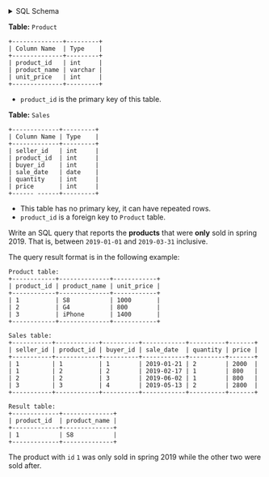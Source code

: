 <details>
<summary> SQL Schema</summary>

```sql
DROP TABLE IF EXISTS Product;

CREATE TABLE IF NOT EXISTS
  Product (product_id int, product_name varchar(10), unit_price int);

INSERT INTO
  Product (product_id, product_name, unit_price)
VALUES
  ('1', 'S8', '1000'),
  ('2', 'G4', '800'),
  ('3', 'iPhone', '1400');


DROP TABLE IF EXISTS Sales;

CREATE TABLE IF NOT EXISTS
  Sales (seller_id int, product_id int, buyer_id int, sale_date date, quantity int, price int);

INSERT INTO
  Sales (seller_id, product_id, buyer_id, sale_date, quantity, price)
VALUES
  ('1', '1', '1', '2019-01-21', '2', '2000'),
  ('1', '2', '2', '2019-02-17', '1', '800'),
  ('2', '2', '3', '2019-06-02', '1', '800'),
  ('3', '3', '4', '2019-05-13', '2', '2800');
```

</details>

**Table:** `Product`

```
+--------------+---------+
| Column Name  | Type    |
+--------------+---------+
| product_id   | int     |
| product_name | varchar |
| unit_price   | int     |
+--------------+---------+
```

- `product_id` is the primary key of this table.

**Table:** `Sales`

```
+-------------+---------+
| Column Name | Type    |
+-------------+---------+
| seller_id   | int     |
| product_id  | int     |
| buyer_id    | int     |
| sale_date   | date    |
| quantity    | int     |
| price       | int     |
+------ ------+---------+
```

- This table has no primary key, it can have repeated rows.
- `product_id` is a foreign key to `Product` table.

Write an SQL query that reports the **products** that were **only** sold in spring 2019. That is, between `2019-01-01` and `2019-03-31` inclusive.

The query result format is in the following example:

```
Product table:
+------------+--------------+------------+
| product_id | product_name | unit_price |
+------------+--------------+------------+
| 1          | S8           | 1000       |
| 2          | G4           | 800        |
| 3          | iPhone       | 1400       |
+------------+--------------+------------+

Sales table:
+-----------+------------+----------+------------+----------+-------+
| seller_id | product_id | buyer_id | sale_date  | quantity | price |
+-----------+------------+----------+------------+----------+-------+
| 1         | 1          | 1        | 2019-01-21 | 2        | 2000  |
| 1         | 2          | 2        | 2019-02-17 | 1        | 800   |
| 2         | 2          | 3        | 2019-06-02 | 1        | 800   |
| 3         | 3          | 4        | 2019-05-13 | 2        | 2800  |
+-----------+------------+----------+------------+----------+-------+

Result table:
+-------------+--------------+
| product_id  | product_name |
+-------------+--------------+
| 1           | S8           |
+-------------+--------------+
```

The product with `id` `1` was only sold in spring 2019 while the other two were sold after.